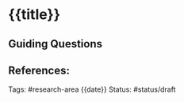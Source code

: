# {{title}}
## Guiding Questions

## References:
Tags: #research-area
{{date}}
Status: #status/draft